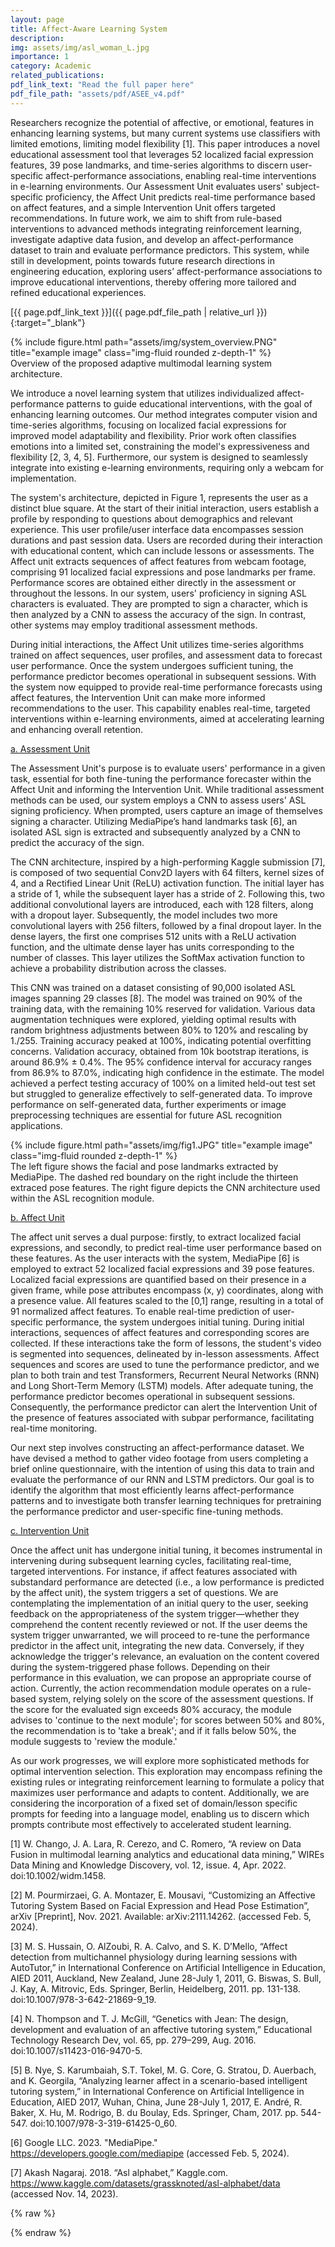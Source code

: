 ```yaml
---
layout: page
title: Affect-Aware Learning System
description: 
img: assets/img/asl_woman_L.jpg
importance: 1
category: Academic
related_publications: 
pdf_link_text: "Read the full paper here"
pdf_file_path: "assets/pdf/ASEE_v4.pdf"
---
```


Researchers recognize the potential of affective, or emotional, features in enhancing learning systems, but many current systems use classifiers with limited emotions, limiting model flexibility [1]. This paper introduces a novel educational assessment tool that leverages 52 localized facial expression features, 39 pose landmarks, and time-series algorithms to discern user-specific affect-performance associations, enabling real-time interventions in e-learning environments. Our Assessment Unit evaluates users' subject-specific proficiency, the Affect Unit predicts real-time performance based on affect features, and a simple Intervention Unit offers targeted recommendations. In future work, we aim to shift from rule-based interventions to advanced methods integrating reinforcement learning, investigate adaptive data fusion, and develop an affect-performance dataset to train and evaluate performance predictors. This system, while still in development, points towards future research directions in engineering education, exploring users’ affect-performance associations to improve educational interventions, thereby offering more tailored and refined educational experiences. 

[{{ page.pdf_link_text }}]({{ page.pdf_file_path | relative_url }}){:target="_blank"}

<div class="row">
    <div class="col-sm mt-3 mt-md-0">
        {% include figure.html path="assets/img/system_overview.PNG" title="example image" class="img-fluid rounded z-depth-1" %}
    </div>
</div>
<div class="caption">
    Overview of the proposed adaptive multimodal learning system architecture.
</div>

We introduce a novel learning system that utilizes individualized affect-performance patterns to guide educational interventions, with the goal of enhancing learning outcomes. Our method integrates computer vision and time-series algorithms, focusing on localized facial expressions for improved model adaptability and flexibility. Prior work often classifies emotions into a limited set, constraining the model's expressiveness and flexibility [2, 3, 4, 5]. Furthermore, our system is designed to seamlessly integrate into existing e-learning environments, requiring only a webcam for implementation.

The system's architecture, depicted in Figure 1, represents the user as a distinct blue square. At the start of their initial interaction, users establish a profile by responding to questions about demographics and relevant experience. This user profile/user interface data encompasses session durations and past session data. Users are recorded during their interaction with educational content, which can include lessons or assessments. The Affect unit extracts sequences of affect features from webcam footage, comprising 91 localized facial expressions and pose landmarks per frame. Performance scores are obtained either directly in the assessment or throughout the lessons. In our system, users' proficiency in signing ASL characters is evaluated. They are prompted to sign a character, which is then analyzed by a CNN to assess the accuracy of the sign. In contrast, other systems may employ traditional assessment methods.

During initial interactions, the Affect Unit utilizes time-series algorithms trained on affect sequences, user profiles, and assessment data to forecast user performance. Once the system undergoes sufficient tuning, the performance predictor becomes operational in subsequent sessions. With the system now equipped to provide real-time performance forecasts using affect features, the Intervention Unit can make more informed recommendations to the user. This capability enables real-time, targeted interventions within e-learning environments, aimed at accelerating learning and enhancing overall retention. 

<u> a. Assessment Unit </u> 

The Assessment Unit's purpose is to evaluate users' performance in a given task, essential for both fine-tuning the performance forecaster within the Affect Unit and informing the Intervention Unit. While traditional assessment methods can be used, our system employs a CNN to assess users' ASL signing proficiency. When prompted, users capture an image of themselves signing a character. Utilizing MediaPipe’s hand landmarks task [6], an isolated ASL sign is extracted and subsequently analyzed by a CNN to predict the accuracy of the sign. 

The CNN architecture, inspired by a high-performing Kaggle submission [7], is composed of two sequential Conv2D layers with 64 filters, kernel sizes of 4, and a Rectified Linear Unit (ReLU) activation function. The initial layer has a stride of 1, while the subsequent layer has a stride of 2. Following this, two additional convolutional layers are introduced, each with 128 filters, along with a dropout layer. Subsequently, the model includes two more convolutional layers with 256 filters, followed by a final dropout layer. In the dense layers, the first one comprises 512 units with a ReLU activation function, and the ultimate dense layer has units corresponding to the number of classes. This layer utilizes the SoftMax activation function to achieve a probability distribution across the classes.

This CNN was trained on a dataset consisting of 90,000 isolated ASL images spanning 29 classes [8]. The model was trained on 90% of the training data, with the remaining 10% reserved for validation. Various data augmentation techniques were explored, yielding optimal results with random brightness adjustments between 80% to 120% and rescaling by 1./255. Training accuracy peaked at 100%, indicating potential overfitting concerns. Validation accuracy, obtained from 10k bootstrap iterations, is around 86.9% ± 0.4%. The 95% confidence interval for accuracy ranges from 86.9% to 87.0%, indicating high confidence in the estimate. The model achieved a perfect testing accuracy of 100% on a limited held-out test set but struggled to generalize effectively to self-generated data. To improve performance on self-generated data, further experiments or image preprocessing techniques are essential for future ASL recognition applications.


<div class="row justify-content-sm-center">
    <div class="col-sm-8 mt-3 mt-md-0">
        {% include figure.html path="assets/img/fig1.JPG" title="example image" class="img-fluid rounded z-depth-1" %}
    </div>
</div>
<div class="caption">
    The left figure shows the facial and pose landmarks extracted by MediaPipe. The dashed red boundary on the right include the thirteen extraced pose features. The right figure depicts the CNN architecture used within the ASL recognition module.
</div>

<u> b. Affect Unit </u> 

The affect unit serves a dual purpose: firstly, to extract localized facial expressions, and secondly, to predict real-time user performance based on these features. As the user interacts with the system, MediaPipe [6] is employed to extract 52 localized facial expressions and 39 pose features. Localized facial expressions are quantified based on their presence in a given frame, while pose attributes encompass (x, y) coordinates, along with a presence value. All features scaled to the [0,1] range, resulting in a total of 91 normalized affect features. To enable real-time prediction of user-specific performance, the system undergoes initial tuning. During initial interactions, sequences of affect features and corresponding scores are collected. If these interactions take the form of lessons, the student's video is segmented into sequences, delineated by in-lesson assessments. Affect sequences and scores are used to tune the performance predictor, and we plan to both train and test Transformers, Recurrent Neural Networks (RNN) and Long Short-Term Memory (LSTM) models. After adequate tuning, the performance predictor becomes operational in subsequent sessions. Consequently, the performance predictor can alert the Intervention Unit of the presence of features associated with subpar performance, facilitating real-time monitoring.

Our next step involves constructing an affect-performance dataset. We have devised a method to gather video footage from users completing a brief online questionnaire, with the intention of using this data to train and evaluate the performance of our RNN and LSTM predictors. Our goal is to identify the algorithm that most efficiently learns affect-performance patterns and to investigate both transfer learning techniques for pretraining the performance predictor and user-specific fine-tuning methods.

<u> c. Intervention Unit </u> 

Once the affect unit has undergone initial tuning, it becomes instrumental in intervening during subsequent learning cycles, facilitating real-time, targeted interventions. For instance, if affect features associated with substandard performance are detected (i.e., a low performance is predicted by the affect unit), the system triggers a set of questions. We are contemplating the implementation of an initial query to the user, seeking feedback on the appropriateness of the system trigger—whether they comprehend the content recently reviewed or not. If the user deems the system trigger unwarranted, we will proceed to re-tune the performance predictor in the affect unit, integrating the new data. Conversely, if they acknowledge the trigger's relevance, an evaluation on the content covered during the system-triggered phase follows. Depending on their performance in this evaluation, we can propose an appropriate course of action. Currently, the action recommendation module operates on a rule-based system, relying solely on the score of the assessment questions. If the score for the evaluated sign exceeds 80% accuracy, the module advises to 'continue to the next module'; for scores between 50% and 80%, the recommendation is to 'take a break'; and if it falls below 50%, the module suggests to 'review the module.'

As our work progresses, we will explore more sophisticated methods for optimal intervention selection. This exploration may encompass refining the existing rules or integrating reinforcement learning to formulate a policy that maximizes user performance and adapts to content. Additionally, we are considering the incorporation of a fixed set of domain/lesson specific prompts for feeding into a language model, enabling us to discern which prompts contribute most effectively to accelerated student learning. 


[1] W. Chango, J. A. Lara, R. Cerezo, and C. Romero, “A review on Data Fusion in multimodal learning analytics and educational data mining,” WIREs Data Mining and Knowledge Discovery, vol. 12, issue. 4, Apr. 2022. doi:10.1002/widm.1458. 

[2] M. Pourmirzaei, G. A. Montazer, E. Mousavi, “Customizing an Affective Tutoring System Based on Facial Expression and Head Pose Estimation”, arXiv [Preprint], Nov. 2021. Available: arXiv:2111.14262. (accessed Feb. 5, 2024). 

[3] M. S. Hussain, O. AlZoubi, R. A. Calvo, and S. K. D’Mello, “Affect detection from multichannel physiology during learning sessions with AutoTutor,” in International Conference on Artificial Intelligence in Education, AIED 2011, Auckland, New Zealand, June 28-July 1, 2011, G. Biswas, S. Bull, J. Kay, A. Mitrovic, Eds. Springer, Berlin, Heidelberg, 2011. pp. 131-138. doi:10.1007/978-3-642-21869-9_19. 

[4] N. Thompson and T. J. McGill, “Genetics with Jean: The design, development and evaluation of an affective tutoring system,” Educational Technology Research Dev, vol. 65, pp. 279–299, Aug. 2016. doi:10.1007/s11423-016-9470-5. 

[5] B. Nye, S. Karumbaiah, S.T. Tokel, M. G. Core, G. Stratou, D. Auerbach, and K. Georgila, “Analyzing learner affect in a scenario-based intelligent tutoring system,” in International Conference on Artificial Intelligence in Education, AIED 2017, Wuhan, China, June 28-July 1, 2017, E. André, R. Baker, X. Hu, M. Rodrigo, B. du Boulay, Eds. Springer, Cham, 2017. pp. 544-547. doi:10.1007/978-3-319-61425-0_60. 

[6] Google LLC. 2023. "MediaPipe." https://developers.google.com/mediapipe (accessed Feb. 5, 2024). 

[7] Akash Nagaraj. 2018. “Asl alphabet,” Kaggle.com. https://www.kaggle.com/datasets/grassknoted/asl-alphabet/data (accessed Nov. 14, 2023). 



{% raw %}

{% endraw %}
